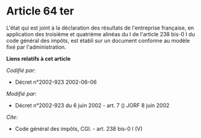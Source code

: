 # Article 64 ter

L'état qui est joint à la déclaration des résultats de l'entreprise française, en application des troisième et quatrième
alinéas du I de l'article 238 bis-0 I du code général des impôts, est établi sur un document conforme au modèle fixé par
l'administration.

**Liens relatifs à cet article**

_Codifié par_:

  - Décret n°2002-923 2002-06-06

_Modifié par_:

  - Décret n°2002-923 du 6 juin 2002 - art. 7 () JORF 8 juin 2002

_Cite_:

  - Code général des impôts, CGI. - art. 238 bis-0 I (V)
